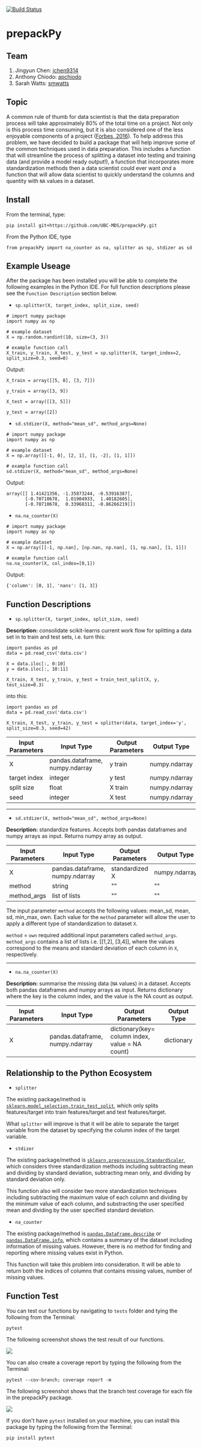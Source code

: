 [![Build Status](https://travis-ci.org/UBC-MDS/prepackPy.svg?branch=master)](https://travis-ci.org/UBC-MDS/prepackPy)

# prepackPy

## Team
1. Jingyun Chen: [jchen9314](https://github.com/jchen9314)
2. Anthony Chiodo: [apchiodo](https://github.com/apchiodo)
3. Sarah Watts: [smwatts](https://github.com/smwatts)

## Topic

A common rule of thumb for data scientist is that the data preparation process will take approximately 80% of the total time on a project. Not only is this process time consuming, but it is also considered one of the less enjoyable components of a project ([Forbes, 2016](https://www.forbes.com/sites/gilpress/2016/03/23/data-preparation-most-time-consuming-least-enjoyable-data-science-task-survey-says/#3d12fbbf6f63)). To help address this problem, we have decided to build a package that will help improve some of the common techniques used in data preparation. This includes a function that will streamline the process of splitting a dataset into testing and training data (and provide a model ready output!), a function that incorporates more standardization methods then a data scientist could ever want _and_ a function that will allow data scientist to quickly understand the columns and quantity with `NA` values in a dataset.

## Install

From the terminal, type:

```
pip install git+https://github.com/UBC-MDS/prepackPy.git
```

From the Python IDE, type

```
from prepackPy import na_counter as na, splitter as sp, stdizer as sd
```

## Example Useage

After the package has been installed you will be able to complete the following examples in the Python IDE. For full function descriptions please see the `Function Description` section below.

- `sp.splitter(X, target_index, split_size, seed)`

```
# import numpy package
import numpy as np

# example dataset
X = np.random.randint(10, size=(3, 3))

# example function call
X_train, y_train, X_test, y_test = sp.splitter(X, target_index=2, split_size=0.3, seed=0)
```

Output:
```
X_train = array([[5, 0], [3, 7]])

y_train = array([3, 9])

X_test = array([[3, 5]])

y_test = array([2])
```

- `sd.stdizer(X, method="mean_sd", method_args=None)`

```
# import numpy package
import numpy as np

# example dataset
X = np.array([[-1, 0], [2, 1], [1, -2], [1, 1]])

# example function call
sd.stdizer(X, method="mean_sd", method_args=None)
```

Output:
```
array([[ 1.41421356, -1.35873244, -0.53916387],
       [-0.70710678,  1.01904933,  1.40182605],
       [-0.70710678,  0.33968311, -0.86266219]])
```

- `na.na_counter(X)`

```
# import numpy package
import numpy as np

# example dataset
X = np.array([[-1, np.nan], [np.nan, np.nan], [1, np.nan], [1, 1]])

# example function call
na.na_counter(X, col_index=[0,1])
```

Output:
```
{'column': [0, 1], 'nans': [1, 3]}
```


## Function Descriptions

- `sp.splitter(X, target_index, split_size, seed)`

**Description:** consolidate scikit-learns current work flow for splitting a data set in to train and test sets, i.e. turn this:

```
import pandas as pd
data = pd.read_csv('data.csv')

X = data.iloc[:, 0:10]
y = data.iloc[:, 10:11]

X_train, X_test, y_train, y_test = train_test_split(X, y, test_size=0.3)

```
into this:

```
import pandas as pd
data = pd.read_csv('data.csv')

X_train, X_test, y_train, y_test = splitter(data, target_index='y', split_size=0.3, seed=42)

```

| Input Parameters | Input Type             | Output Parameters | Output Type    |
|------------------|------------------------|-------------------|----------------|
| X                | pandas.dataframe, numpy.ndarray | y train           | numpy.ndarray |
| target index     | integer                | y test            | numpy.ndarray |
| split size       | float                  | X train           | numpy.ndarray    |
| seed             | integer                | X test            | numpy.ndarray    |

---

- `sd.stdizer(X, method="mean_sd", method_args=None)`

**Description:** standardize features. Accepts both pandas dataframes and numpy arrays as input.  Returns numpy array as output.

| Input Parameters | Input Type             | Output Parameters | Output Type |
|------------------|------------------------|-------------------|-------------|
| X                | pandas.dataframe, numpy.ndarray | standardized X    | numpy.ndarray |
| method           | string                 |         ""        |      ""     |
| method_args      | list of lists          |         ""        |      ""     |

The input parameter `method` accepts the following values: mean_sd, mean, sd, min_max, own. Each value for the `method` parameter will allow the user to apply a different type of standardization to dataset `X`.

`method` = `own` required additional input parameters called `method_args`. `method_args` contains a list of lists i.e. [[1,2], [3,4]], where the values correspond to the means and standard deviation of each column in `X`, respectively.

---

- `na.na_counter(X)`

**Description:** summarise the missing data (`NA` values) in a dataset.  Accepts both pandas dataframes and numpy arrays as input.  Returns dictionary where the key is the column index, and the value is the NA count as output.

| Input Parameters | Input Type             | Output Parameters                               | Output Type |
|------------------|------------------------|-------------------------------------------------|-------------|
| X                | pandas.dataframe, numpy.ndarray | dictionary(key= column index, value = NA count) | dictionary  |

## Relationship to the Python Ecosystem

- `splitter`

The existing package/method is [`sklearn.model_selection.train_test_split`](https://scikit-learn.org/stable/modules/generated/sklearn.model_selection.train_test_split.html), which only splits features/target into train features/target and test features/target.

What `splitter` will improve is that it will be able to separate the target variable from the dataset by specifying the column index of the target variable.

- `stdizer`

The existing package/method is [`sklearn.preprocessing.StandardScaler`](https://scikit-learn.org/stable/modules/generated/sklearn.preprocessing.StandardScaler.html), which considers three standardization methods including subtracting mean and dividing by standard deviation, subtracting mean only, and dividing by standard deviation only.

This function also will consider two more standardization techniques including subtracting the maximum value of each column and dividing by the minimum value of each column, and substracting the user specified mean and dividing by the user specified standard deviation.

- `na_counter`

The existing package/method is [`pandas.DataFrame.describe`](https://pandas.pydata.org/pandas-docs/stable/reference/api/pandas.DataFrame.describe.html) or [`pandas.DataFrame.info`](https://pandas.pydata.org/pandas-docs/stable/reference/api/pandas.DataFrame.info.html), which contains a summary of the dataset including information of missing values. However, there is no method for finding and reporting where missing values exist in Python.

This function will take this problem into consideration. It will be able to return both the indices of columns that contains missing values, number of missing values.

## Function Test

You can test our functions by navigating to `tests` folder and tying the following from the Terminal:

```
pytest
```
The following screenshot shows the test result of our functions.

![](imgs/test_result.png)

You can also create a coverage report by typing the following from the Terminal:

```
pytest --cov-branch; coverage report -m
```

The following screenshot shows that the branch test coverage for each file in the prepackPy package.

![](imgs/test_coverage.png)


If you don't have `pytest` installed on your machine, you can install this package by typing the following from the Terminal: 

```
pip install pytest
```

